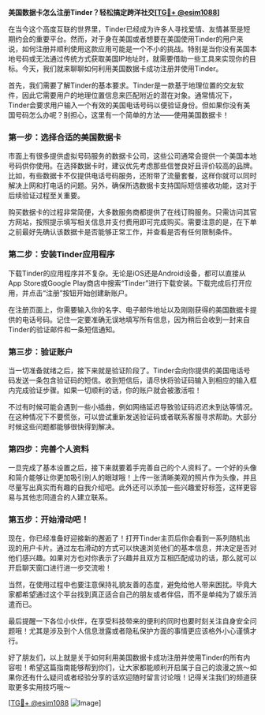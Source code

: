 **美国数据卡怎么注册Tinder？轻松搞定跨洋社交[[TG💪+ @esim1088](https://t.me/s/esim1088)]**

在当今这个高度互联的世界里，Tinder已经成为许多人寻找爱情、友情甚至是短期约会的重要平台。然而，对于身在美国或者想要在美国使用Tinder的用户来说，如何注册并顺利使用这款应用可能是一个不小的挑战。特别是当你没有美国本地号码或无法通过传统方式获取美国IP地址时，就需要借助一些工具来实现你的目标。今天，我们就来聊聊如何利用美国数据卡成功注册并使用Tinder。

首先，我们需要了解Tinder的基本要求。Tinder是一款基于地理位置的交友软件，因此它需要用户的地理位置信息来匹配附近的潜在对象。通常情况下，Tinder会要求用户输入一个有效的美国电话号码以便验证身份。但如果你没有美国号码怎么办呢？别担心，这里有一个简单的方法——使用美国数据卡！

### 第一步：选择合适的美国数据卡

市面上有很多提供虚拟号码服务的数据卡公司，这些公司通常会提供一个美国本地号码供你使用。在选择数据卡时，建议优先考虑那些信誉良好且评价较高的品牌。比如，有些数据卡不仅提供电话号码服务，还附带了流量套餐，这样你就可以同时解决上网和打电话的问题。另外，确保所选数据卡支持国际短信接收功能，这对于后续验证过程至关重要。

购买数据卡的过程非常简便，大多数服务商都提供了在线订购服务。只需访问其官方网站，按照提示填写相关信息并支付费用即可完成购买。需要注意的是，在下单之前最好先确认该数据卡是否能够正常工作，并查看是否有任何限制条件。

### 第二步：安装Tinder应用程序

下载Tinder的应用程序并不复杂。无论是iOS还是Android设备，都可以直接从App Store或Google Play商店中搜索“Tinder”进行下载安装。下载完成后打开应用，并点击“注册”按钮开始创建新账户。

在注册页面上，你需要输入你的名字、电子邮件地址以及刚刚获得的美国数据卡提供的电话号码。记住一定要准确无误地填写所有信息，因为稍后会收到一封来自Tinder的验证邮件和一条短信通知。

### 第三步：验证账户

当一切准备就绪之后，接下来就是验证阶段了。Tinder会向你提供的美国电话号码发送一条包含验证码的短信。收到短信后，请尽快将验证码输入到相应的输入框内完成验证步骤。如果一切顺利的话，你的账户就会被激活啦！

不过有时候可能会遇到一些小插曲，例如网络延迟导致验证码迟迟未到达等情况。在这种情况下不要慌张，可以尝试重新发送验证码或者联系客服寻求帮助。大部分时候这些问题都能够很快得到解决。

### 第四步：完善个人资料

一旦完成了基本设置之后，接下来就要着手完善自己的个人资料了。一个好的头像和简介能够让你更加吸引别人的眼球哦！上传一张清晰美观的照片作为头像，并且尽量写出真实而有趣的自我介绍吧。此外还可以添加一些兴趣爱好标签，这样更容易与其他志同道合的人建立联系。

### 第五步：开始滑动吧！

现在，你已经准备好迎接新的邂逅了！打开Tinder主页后你会看到一系列随机出现的用户卡片。通过左右滑动的方式可以快速浏览他们的基本信息，并决定是否对他们感兴趣。如果对方也对你表示了兴趣并且双方互相匹配成功的话，那么就可以开启聊天窗口进行进一步交流啦！

当然，在使用过程中也要注意保持礼貌友善的态度，避免给他人带来困扰。毕竟大家都希望通过这个平台找到真正适合自己的朋友或者伴侣，而不是单纯为了娱乐消遣而已。

最后提醒一下各位小伙伴，在享受科技带来的便利的同时也要时刻关注自身安全问题哦！尤其是涉及到个人信息泄露或者隐私保护方面的事情更应该格外小心谨慎才行。

好了朋友们，以上就是关于如何利用美国数据卡成功注册并使用Tinder的所有内容啦！希望这篇指南能够帮到你们，让大家都能顺利开启属于自己的浪漫之旅～如果你还有什么疑问或者经验分享的话欢迎随时留言讨论哦！记得关注我们的频道获取更多实用技巧哦～

[[TG💪+ @esim1088](https://t.me/s/esim1088) ![Image](https://i.postimg.cc/4NQfJmqS/Snipaste-2025-05-13-00-14-12.png)]